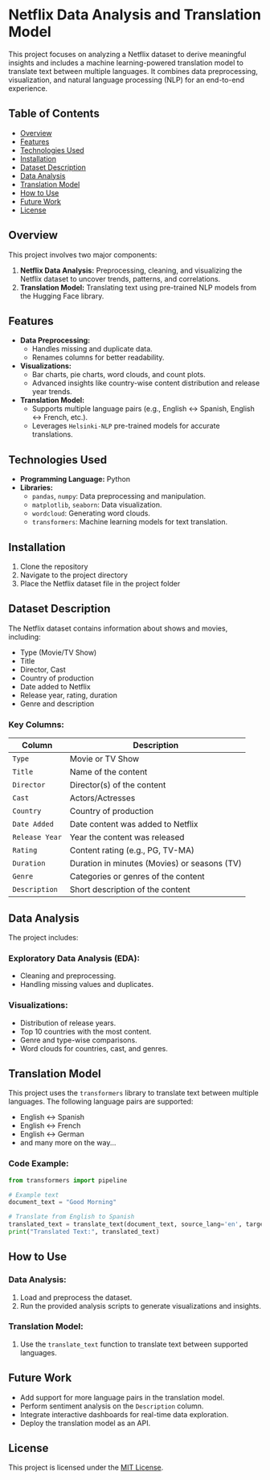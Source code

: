 # Netflix Data Analysis and Translation Model

This project focuses on analyzing a Netflix dataset to derive meaningful insights and includes a machine learning-powered translation model to translate text between multiple languages. It combines data preprocessing, visualization, and natural language processing (NLP) for an end-to-end experience.


## Table of Contents
- [Overview](#overview)
- [Features](#features)
- [Technologies Used](#technologies-used)
- [Installation](#installation)
- [Dataset Description](#dataset-description)
- [Data Analysis](#data-analysis)
- [Translation Model](#translation-model)
- [How to Use](#how-to-use)
- [Future Work](#future-work)
- [License](#license)


## Overview
This project involves two major components:
1. **Netflix Data Analysis:** Preprocessing, cleaning, and visualizing the Netflix dataset to uncover trends, patterns, and correlations.
2. **Translation Model:** Translating text using pre-trained NLP models from the Hugging Face library.


## Features
- **Data Preprocessing:**
  - Handles missing and duplicate data.
  - Renames columns for better readability.
- **Visualizations:**
  - Bar charts, pie charts, word clouds, and count plots.
  - Advanced insights like country-wise content distribution and release year trends.
- **Translation Model:**
  - Supports multiple language pairs (e.g., English ↔ Spanish, English ↔ French, etc.).
  - Leverages `Helsinki-NLP` pre-trained models for accurate translations.


## Technologies Used
- **Programming Language:** Python
- **Libraries:**
  - `pandas`, `numpy`: Data preprocessing and manipulation.
  - `matplotlib`, `seaborn`: Data visualization.
  - `wordcloud`: Generating word clouds.
  - `transformers`: Machine learning models for text translation.


## Installation

1. Clone the repository
2. Navigate to the project directory
3. Place the Netflix dataset file in the project folder
  

## Dataset Description
The Netflix dataset contains information about shows and movies, including:

- Type (Movie/TV Show)
- Title
- Director, Cast
- Country of production
- Date added to Netflix
- Release year, rating, duration
- Genre and description


### Key Columns:
| Column         | Description                                   |
|----------------|-----------------------------------------------|
| `Type`         | Movie or TV Show                              |
| `Title`        | Name of the content                           |
| `Director`     | Director(s) of the content                    |
| `Cast`         | Actors/Actresses                              |
| `Country`      | Country of production                         |
| `Date Added`   | Date content was added to Netflix             |
| `Release Year` | Year the content was released                 |
| `Rating`       | Content rating (e.g., PG, TV-MA)              |
| `Duration`     | Duration in minutes (Movies) or seasons (TV)  |
| `Genre`        | Categories or genres of the content           |
| `Description`  | Short description of the content              |

## Data Analysis
The project includes:

### **Exploratory Data Analysis (EDA):**
- Cleaning and preprocessing.
- Handling missing values and duplicates.

### **Visualizations:**
- Distribution of release years.
- Top 10 countries with the most content.
- Genre and type-wise comparisons.
- Word clouds for countries, cast, and genres.


## Translation Model
This project uses the `transformers` library to translate text between multiple languages. The following language pairs are supported:

- English ↔ Spanish
- English ↔ French
- English ↔ German
- and many more on the way...

### Code Example:
```python
from transformers import pipeline

# Example text
document_text = "Good Morning"

# Translate from English to Spanish
translated_text = translate_text(document_text, source_lang='en', target_lang='es')
print("Translated Text:", translated_text)
```


## How to Use

### Data Analysis:
1. Load and preprocess the dataset.
2. Run the provided analysis scripts to generate visualizations and insights.

### Translation Model:
1. Use the `translate_text` function to translate text between supported languages.


## Future Work
- Add support for more language pairs in the translation model.
- Perform sentiment analysis on the `Description` column.
- Integrate interactive dashboards for real-time data exploration.
- Deploy the translation model as an API.


## License
This project is licensed under the [MIT License](LICENSE).





